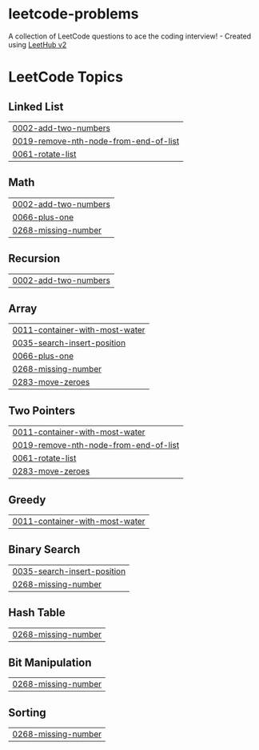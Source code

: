 # leetcode-problems
A collection of LeetCode questions to ace the coding interview! - Created using [LeetHub v2](https://github.com/arunbhardwaj/LeetHub-2.0)

<!---LeetCode Topics Start-->
# LeetCode Topics
## Linked List
|  |
| ------- |
| [0002-add-two-numbers](https://github.com/ecalban/leetcode-problems/tree/master/0002-add-two-numbers) |
| [0019-remove-nth-node-from-end-of-list](https://github.com/ecalban/leetcode-problems/tree/master/0019-remove-nth-node-from-end-of-list) |
| [0061-rotate-list](https://github.com/ecalban/leetcode-problems/tree/master/0061-rotate-list) |
## Math
|  |
| ------- |
| [0002-add-two-numbers](https://github.com/ecalban/leetcode-problems/tree/master/0002-add-two-numbers) |
| [0066-plus-one](https://github.com/ecalban/leetcode-problems/tree/master/0066-plus-one) |
| [0268-missing-number](https://github.com/ecalban/leetcode-problems/tree/master/0268-missing-number) |
## Recursion
|  |
| ------- |
| [0002-add-two-numbers](https://github.com/ecalban/leetcode-problems/tree/master/0002-add-two-numbers) |
## Array
|  |
| ------- |
| [0011-container-with-most-water](https://github.com/ecalban/leetcode-problems/tree/master/0011-container-with-most-water) |
| [0035-search-insert-position](https://github.com/ecalban/leetcode-problems/tree/master/0035-search-insert-position) |
| [0066-plus-one](https://github.com/ecalban/leetcode-problems/tree/master/0066-plus-one) |
| [0268-missing-number](https://github.com/ecalban/leetcode-problems/tree/master/0268-missing-number) |
| [0283-move-zeroes](https://github.com/ecalban/leetcode-problems/tree/master/0283-move-zeroes) |
## Two Pointers
|  |
| ------- |
| [0011-container-with-most-water](https://github.com/ecalban/leetcode-problems/tree/master/0011-container-with-most-water) |
| [0019-remove-nth-node-from-end-of-list](https://github.com/ecalban/leetcode-problems/tree/master/0019-remove-nth-node-from-end-of-list) |
| [0061-rotate-list](https://github.com/ecalban/leetcode-problems/tree/master/0061-rotate-list) |
| [0283-move-zeroes](https://github.com/ecalban/leetcode-problems/tree/master/0283-move-zeroes) |
## Greedy
|  |
| ------- |
| [0011-container-with-most-water](https://github.com/ecalban/leetcode-problems/tree/master/0011-container-with-most-water) |
## Binary Search
|  |
| ------- |
| [0035-search-insert-position](https://github.com/ecalban/leetcode-problems/tree/master/0035-search-insert-position) |
| [0268-missing-number](https://github.com/ecalban/leetcode-problems/tree/master/0268-missing-number) |
## Hash Table
|  |
| ------- |
| [0268-missing-number](https://github.com/ecalban/leetcode-problems/tree/master/0268-missing-number) |
## Bit Manipulation
|  |
| ------- |
| [0268-missing-number](https://github.com/ecalban/leetcode-problems/tree/master/0268-missing-number) |
## Sorting
|  |
| ------- |
| [0268-missing-number](https://github.com/ecalban/leetcode-problems/tree/master/0268-missing-number) |
<!---LeetCode Topics End-->